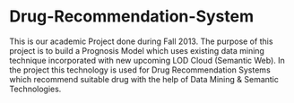 Drug-Recommendation-System
==========================

This is our academic Project done during Fall 2013. The purpose of this project is to build a Prognosis Model which uses existing data mining technique incorporated with new upcoming LOD Cloud (Semantic Web).
In the project this technology is used for Drug Recommendation Systems which recommend suitable drug with the help of Data Mining & Semantic Technologies.



